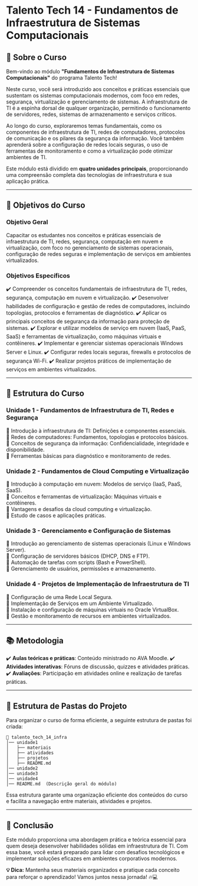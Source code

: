# Talento Tech 14 - Fundamentos de Infraestrutura de Sistemas Computacionais

## 📌 Sobre o Curso

Bem-vindo ao módulo **"Fundamentos de Infraestrutura de Sistemas Computacionais"** do programa Talento Tech!

Neste curso, você será introduzido aos conceitos e práticas essenciais que sustentam os sistemas computacionais modernos, com foco em redes, segurança, virtualização e gerenciamento de sistemas. A infraestrutura de TI é a espinha dorsal de qualquer organização, permitindo o funcionamento de servidores, redes, sistemas de armazenamento e serviços críticos.

Ao longo do curso, exploraremos temas fundamentais, como os componentes de infraestrutura de TI, redes de computadores, protocolos de comunicação e os pilares da segurança da informação. Você também aprenderá sobre a configuração de redes locais seguras, o uso de ferramentas de monitoramento e como a virtualização pode otimizar ambientes de TI.

Este módulo está dividido em **quatro unidades principais**, proporcionando uma compreensão completa das tecnologias de infraestrutura e sua aplicação prática.

---

## 🎯 Objetivos do Curso

### **Objetivo Geral**

Capacitar os estudantes nos conceitos e práticas essenciais de infraestrutura de TI, redes, segurança, computação em nuvem e virtualização, com foco no gerenciamento de sistemas operacionais, configuração de redes seguras e implementação de serviços em ambientes virtualizados.

### **Objetivos Específicos**

✔️ Compreender os conceitos fundamentais de infraestrutura de TI, redes, segurança, computação em nuvem e virtualização.
✔️ Desenvolver habilidades de configuração e gestão de redes de computadores, incluindo topologias, protocolos e ferramentas de diagnóstico.
✔️ Aplicar os principais conceitos de segurança da informação para proteção de sistemas.
✔️ Explorar e utilizar modelos de serviço em nuvem (IaaS, PaaS, SaaS) e ferramentas de virtualização, como máquinas virtuais e contêineres.
✔️ Implementar e gerenciar sistemas operacionais Windows Server e Linux.
✔️ Configurar redes locais seguras, firewalls e protocolos de segurança Wi-Fi.
✔️ Realizar projetos práticos de implementação de serviços em ambientes virtualizados.

---

## 📅 Estrutura do Curso

### **Unidade 1 - Fundamentos de Infraestrutura de TI, Redes e Segurança**

📌 Introdução à infraestrutura de TI: Definições e componentes essenciais.  
📌 Redes de computadores: Fundamentos, topologias e protocolos básicos.  
📌 Conceitos de segurança da informação: Confidencialidade, integridade e disponibilidade.  
📌 Ferramentas básicas para diagnóstico e monitoramento de redes.

### **Unidade 2 - Fundamentos de Cloud Computing e Virtualização**

📌 Introdução à computação em nuvem: Modelos de serviço (IaaS, PaaS, SaaS).  
📌 Conceitos e ferramentas de virtualização: Máquinas virtuais e contêineres.  
📌 Vantagens e desafios da cloud computing e virtualização.  
📌 Estudo de casos e aplicações práticas.

### **Unidade 3 - Gerenciamento e Configuração de Sistemas**

📌 Introdução ao gerenciamento de sistemas operacionais (Linux e Windows Server).  
📌 Configuração de servidores básicos (DHCP, DNS e FTP).  
📌 Automação de tarefas com scripts (Bash e PowerShell).  
📌 Gerenciamento de usuários, permissões e armazenamento.

### **Unidade 4 - Projetos de Implementação de Infraestrutura de TI**

📌 Configuração de uma Rede Local Segura.  
📌 Implementação de Serviços em um Ambiente Virtualizado.  
📌 Instalação e configuração de máquinas virtuais no Oracle VirtualBox.  
📌 Gestão e monitoramento de recursos em ambientes virtualizados.

---

## 📚 Metodologia

✔️ **Aulas teóricas e práticas**: Conteúdo ministrado no AVA Moodle.
✔️ **Atividades interativas**: Fóruns de discussão, quizzes e atividades práticas.
✔️ **Avaliações**: Participação em atividades online e realização de tarefas práticas.

---

## 📁 Estrutura de Pastas do Projeto

Para organizar o curso de forma eficiente, a seguinte estrutura de pastas foi criada:

```
📂 talento_tech_14_infra
│── unidade1
│   ├── materiais
│   ├── atividades
│   ├── projetos
│   ├── README.md
│── unidade2
│── unidade3
│── unidade4
│── README.md  (Descrição geral do módulo)
```

Essa estrutura garante uma organização eficiente dos conteúdos do curso e facilita a navegação entre materiais, atividades e projetos.

---

## 🚀 Conclusão

Este módulo proporciona uma abordagem prática e teórica essencial para quem deseja desenvolver habilidades sólidas em infraestrutura de TI. Com essa base, você estará preparado para lidar com desafios tecnológicos e implementar soluções eficazes em ambientes corporativos modernos.

**💡 Dica:** Mantenha seus materiais organizados e pratique cada conceito para reforçar o aprendizado! Vamos juntos nessa jornada! 🔥💻
